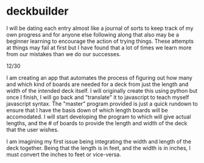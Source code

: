 # deckbuilder

I will be dating each entry almost like a journal of sorts to keep track of my own progress and for anyone else following 
along that also may be a beginner learning to encourage the action of trying things. These attempts at things may fail at first but I have found that a lot of times we learn more from our mistakes than we do our successes.

12/30 

I am creating an app that automates the process of figuring out how many and which kind of boards are needed for a deck
from just the length and width of the intended deck itself. I will originally create this using python but once I finish, I
will go back and "translate" it to javascript to teach myself javascript syntax. The "master" program provided is just a quick 
rundown to ensure that I have the basis down of which length boards will be accomodated. I will start developing the program
to which will give actual lengths, and the # of boards to provide the length and width of the deck that the user wishes.

I am imagining my first issue being integrating the width and length of the deck together. Being that the length is in feet,
and the width is in inches, I must convert the inches to feet or vice-versa. 
